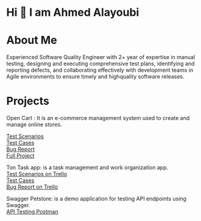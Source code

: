 # Hi 👋 I am Ahmed Alayoubi 

# About Me 
Experienced Software Quality Engineer with 2+ year of expertise in manual testing, designing and executing 
comprehensive test plans, identifying and reporting defects, and collaborating effectively with development 
teams in Agile environments to ensure timely and highquality software releases.
# Projects
Open Cart : It is an e-commerce management system used to create and manage online stores.

[ Test Scenarios](https://docs.google.com/spreadsheets/d/1T_8IIaULEszcdGOknFUm9m-MdPVoVecE/edit?usp=drivesdk&ouid=108934677025790244841&rtpof=true&sd=true)   
[Test Cases](https://docs.google.com/spreadsheets/d/1ThvoH_NLP9iDZv3RKK8pmPRY6MaIbJUb/edit?usp=drivesdk&ouid=108934677025790244841&rtpof=true&sd=true)  
[Bug Report](https://docs.google.com/spreadsheets/d/1ThWg9Gi6BhP0cpU5drCCOgecqJNk_8SO/edit?usp=drivesdk&ouid=108934677025790244841&rtpof=true&sd=true)    
[Full Project](https://github.com/AhmedAl-Ayoubi/Manual-Testing-OpenCart-WebApp)

Ton Task app: is a task management and work organization app.   
[Test Scenarios on Trello](https://trello.com/invite/b/fzRm75E6/ATTIee7c01e9a16798ee92916d3df6c37f8d8AC0A56B/test-scenario-ton-task)        
[Test Cases](https://docs.google.com/spreadsheets/d/1ign-YOmbWtpSiLgORzV9R4MJ_RbcUxWo/edit?usp=drivesdk&ouid=108934677025790244841&rtpof=true&sd=true)   
[Bug Report on Trello](https://trello.com/invite/b/p7CTJBA8/ATTI11128d3052307c56771d4dc75d4bf2e6B26A6138/bug-report-ton-task)

Swagger Petstore: is a demo application for testing API endpoints using Swagger.  
[API Testing Postman](https://drive.google.com/file/d/1AbF4s2CQiUH03H3hlSZMz4tAQUfzdkG7/view?usp=drivesdk)

<!--
**AhmedAl-Ayoubi/AhmedAl-Ayoubi** is a ✨ _special_ ✨ repository because its `README.md` (this file) appears on your GitHub profile.

Here are some ideas to get you started:

- 🔭 I’m currently working on ...
- 🌱 I’m currently learning ...
- 👯 I’m looking to collaborate on ...
- 🤔 I’m looking for help with ...
- 💬 Ask me about ...
- 📫 How to reach me: ...
- 😄 Pronouns: ...
- ⚡ Fun fact: ...
-->
